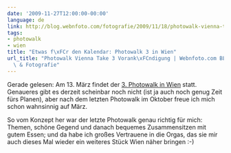 ```yaml
---
date: '2009-11-27T12:00:00-00:00'
language: de
link: http://blog.webnfoto.com/fotografie/2009/11/18/photowalk-vienna-take-3-ankuendigung/
tags:
- photowalk
- wien
title: "Etwas f\xFCr den Kalendar: Photowalk 3 in Wien"
url_title: "Photowalk Vienna Take 3 Vorank\xFCndigung | Webnfoto.com BLOG zu Webdesign\
  \ & Fotografie"
---
```



Gerade gelesen: Am 13. M&auml;rz findet der <a href="http://blog.webnfoto.com/fotografie/2009/11/18/photowalk-vienna-take-3-ankuendigung/">3. Photowalk in Wien</a> statt. Genaueres gibt es derzeit scheinbar noch nicht (ist ja auch noch genug Zeit f&uuml;rs Planen), aber nach dem letzten Photowalk im Oktober freue ich mich schon wahnsinnig auf M&auml;rz.

So vom Konzept her war der letzte Photowalk genau richtig f&uuml;r mich: Themen, sch&ouml;ne Gegend und danach bequemes Zusammensitzen mit gutem Essen; und da habe ich gro&szlig;es Vertrauene in die Orgas, das sie mir auch dieses Mal wieder ein weiteres St&uuml;ck Wien n&auml;her bringen :-)
